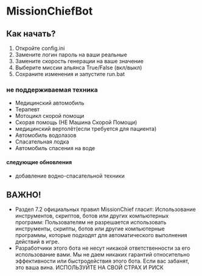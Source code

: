 # MissionChiefBot
## Как начать?
1. Откройте config.ini
2. Замените логин пароль на ваши реальные
3. Замените  скорость генерации на ваше значение
4. Выберите миссии альянса True/False (вкл/выкл)
5. Сохраните изменения и запустите run.bat
### не поддерживаемая техника
- Медицинский автомобиль
- Терапевт
- Мотоцикл скорой помощи
- Скорая помощь (НЕ Машина Скорой Помощи)
- медицинский вертолёт(если требуется для пациента)
- Автомобиль водолазов
- Спасательная лодка
- Автомобиль спасения на воде
#### следующие обновления
- добавление водно-спасательной техники
## ВАЖНО!
- Раздел 7.2 официальных правил MissionChief гласит: Использование инструментов, скриптов, ботов или других компьютерных программ: Пользователям не разрешается использовать инструменты, скрипты, ботов или другие компьютерные программы, которые подходят для автоматического выполнения действий в игре.
- Разработчики этого бота не несут никакой ответственности за его использование вами. Мы не даем никаких гарантий относительно эффективности или быстродействия этого бота. Если вас забанят, это ваша вина.
ИСПОЛЬЗУЙТЕ НА СВОЙ СТРАХ И РИСК